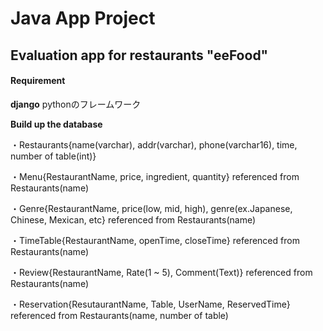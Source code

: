 # Java App Project
## Evaluation app for restaurants "eeFood"
#### Requirement
**django**
pythonのフレームワーク


**Build up the database**

・Restaurants{name(varchar), addr(varchar), phone(varchar16), time, number of table(int)}

・Menu{RestaurantName, price, ingredient, quantity} referenced from Restaurants(name)

・Genre{RestaurantName, price(low, mid, high), genre(ex.Japanese, Chinese, Mexican, etc} referenced from Restaurants(name)

・TimeTable{RestaurantName, openTime, closeTime} referenced from Restaurants(name)

・Review{RestaurantName, Rate(1 ~ 5), Comment(Text)} referenced from Restaurants(name)

・Reservation{ResutaurantName, Table, UserName, ReservedTime} referenced from Restaurants(name, number of table)

